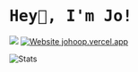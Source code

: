 <h1><samp>Hey👋, I'm Jo!</samp></h2>

![](https://komarev.com/ghpvc/?username=JoHoop)
[![Website johoop.vercel.app](https://img.shields.io/website-up-down-green-red/http/shields.io.svg)](https://johoop.vercel.app)

![Stats](https://github-readme-stats.vercel.app/api?username=JoHoop&show_icons=true&title_color=fff&icon_color=79ff97&text_color=9f9f9f&bg_color=151515)
